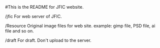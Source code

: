 #This is the README for JFIC website.

/jfic
 For web server of JFIC.

/Resource
 Original image files for web site.
 example: gimp file, PSD file, ai file and so on.

/draft
 For draft. Don't upload to the server.
